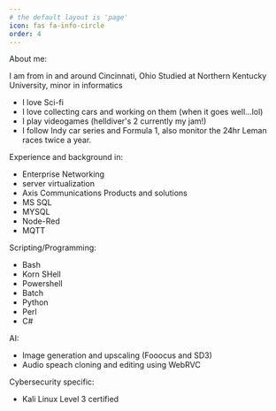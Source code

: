 ```yaml
---
# the default layout is 'page'
icon: fas fa-info-circle
order: 4
---
```


About me:

I am from in and around Cincinnati, Ohio
Studied at Northern Kentucky University, minor in informatics

- I love Sci-fi
- I love collecting cars and working on them (when it goes well...lol)
- I play videogames (helldiver's 2 currently my jam!)
- I follow Indy car series and Formula 1, also monitor the 24hr Leman races twice a year.

Experience and background in:

- Enterprise Networking
- server virtualization
- Axis Communications Products and solutions
- MS SQL
- MYSQL
- Node-Red
- MQTT

Scripting/Programming:  

- Bash
- Korn SHell
- Powershell
- Batch
- Python
- Perl
- C#

AI:

- Image generation and upscaling (Fooocus and SD3)
- Audio speach cloning and editing using WebRVC

Cybersecurity specific:

- Kali Linux Level 3 certified


